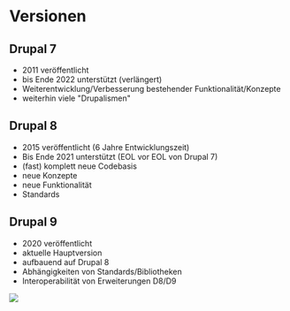 # Versionen

## Drupal 7

* 2011 veröffentlicht
* bis Ende 2022 unterstützt (verlängert)
* Weiterentwicklung/Verbesserung bestehender Funktionalität/Konzepte
* weiterhin viele "Drupalismen"

## Drupal 8

* 2015 veröffentlicht (6 Jahre Entwicklungszeit)
* Bis Ende 2021 unterstützt (EOL vor EOL von Drupal 7)
* (fast) komplett neue Codebasis
* neue Konzepte
* neue Funktionalität
* Standards

## Drupal 9

* 2020 veröffentlicht
* aktuelle Hauptversion
* aufbauend auf Drupal 8
* Abhängigkeiten von Standards/Bibliotheken
* Interoperabilität von Erweiterungen D8/D9

![](https://www.optasy.com/static/cb111f6237d1091f93eab96602aae14c/59139/drupal-9-vs-drupal-8-1.png)
